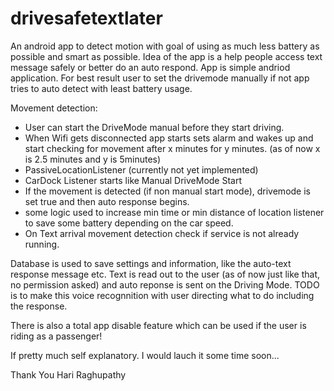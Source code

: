 drivesafetextlater
==================

An android app to detect motion with goal of using as much less battery as possible and smart as possible.
Idea of the app is a help people access text message safely or better do an auto respond. 
App is simple andriod application. For best result user to set the drivemode manually if not app tries to auto detect
with least battery usage.

Movement detection:
- User can start the DriveMode manual before they start driving.
- When Wifi gets disconnected app starts sets alarm and wakes up and start checking for movement after x minutes for y minutes.
   (as of now x is 2.5 minutes and y is 5minutes)
- PassiveLocationListener (currently not yet implemented)
- CarDock Listener starts like Manual DriveMode Start
- If the movement is detected (if non manual start mode), drivemode is set true and then auto response begins.
- some logic used to increase min time or min distance of location listener to save some battery depending on the car speed.
- On Text arrival movement detection check if service is not already running.


Database is used to save settings and information, like the auto-text response message etc. Text is read out to the
user (as of now just like that, no permission asked) and auto reponse is sent on the Driving Mode.
TODO is to make this voice recognnition with user directing what to do including the response.

There is also a total app disable feature which can be used if the user is riding as a passenger!

If pretty much self explanatory. I would lauch it some time soon...


Thank You
Hari Raghupathy
